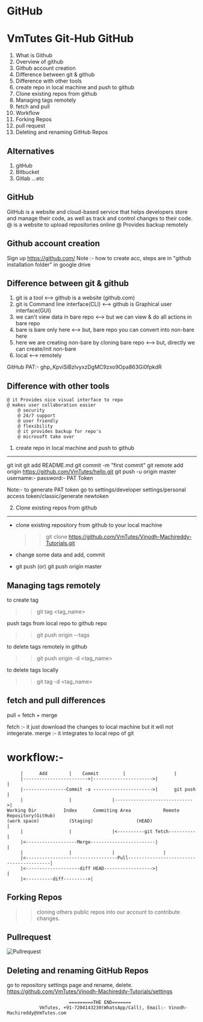 # GitHub
VmTutes Git-Hub
GitHub
======

1. What is Github
2. Overview of github
3. Github account creation
4. Difference between git & github
5. Difference with other tools
6. create repo in local machine and push to github
7. Clone existing repos from github
8. Managing tags remotely
9. fetch and pull
10. Workflow
11. Forking Repos
12. pull request
13. Deleting and renaming GitHub Repos

Alternatives
------------
1. gitHub
2. Bitbucket
3. Gitlab
...etc

GitHub
------
GitHub is a website and cloud-based service that helps developers store and manage their code, 
as well as track and control changes to their code.
@ is a website to upload repositories online
@ Provides backup remotely

Github account creation
-----------------------
Sign up https://github.com/
Note :- how to create acc, steps are in "github installation folder" in google drive 

Difference between git & github
-------------------------------
1. git is a tool  <--> github is a website (github.com)
2. git is Command line interface(CLI) <--> github is Graphical user interface(GUI) 
3. we can't view data in bare repo  <--> but we can view & do all actions in bare repo 
4. bare is bare only here  <--> but, bare repo you can convert into non-bare here   
5. here we are creating non-bare by cloning bare repo  <--> but, directly we can create/init non-bare                                             
6. local  <--> remotely  

GitHub PAT:- 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

Difference with other tools
---------------------------
	
	@ it Provides nice visual interface to repo
	@ makes user collaboration easier
        @ security
        @ 24/7 support
        @ user friendly
        @ flexibility
        @ it provides backup for repo's
        @ microsoft take over

1. create repo in local machine and push to github
--------------------------------------------------
 
git init
git add README.md
git commit -m "first commit"
git remote add origin https://github.com/VmTutes/hello.git
git push -u origin master
username:-
password:- PAT Token

Note:- to generate PAT token go to settings/developer settings/personal access token/classic/generate newtoken

2. Clone existing repos from github
-----------------------------------
- clone existing repository from github to your local machine 
    >> git clone https://github.com/VmTutes/Vinodh-Machireddy-Tutorials.git

- change some data and add, commit
- git push (or) git push origin master

Managing tags remotely
----------------------
to create tag
  >> git tag <tag_name>

push tags from local repo to github repo
  >> git push origin --tags

to delete tags remotely in github
  >> git push origin -d <tag_name>

to delete tags locally
  >> git tag -d <tag_name>

fetch and pull differences
--------------------------
pull = fetch + merge

fetch :- it just download the changes to local machine but it will not integerate.
merge :- it integrates to local repo of git

workflow:-
=========
	     |		Add	       |	Commit	       |			      |	 	
	     |------------------------>|---------------------->| 			      |  		       			      
	     |----------------Commit -a ---------------------->|	  git push            |
	     |			       |		       |----------------------------->|
	Working Dir		     Index		Commiting Area 		      Remote Repository(GitHub)
	(work space)  	  	   (Staging)	    	    (HEAD)			      | 	
	     |			       |		       |<----------git fetch----------|
	     |<-------------------Merge------------------------|			      |	
	     |			       |		       |			      |	
	     |<----------------------------------Pull-----------------------------------------|
	     |<--------------------diff HEAD------------------>|			      |
	     |<----------diff--------->|

Forking Repos
-------------
>> cloning others public repos into our account to contribute changes.

Pullrequest
-----------
![Pullrequest](https://user-images.githubusercontent.com/30006273/205886521-4c8d59af-7e32-4d4f-ae6c-657cb7b3d8fe.png)



Deleting and renaming GitHub Repos
----------------------------------
go to repository settings page and rename, delete.
https://github.com/VmTutes/Vinodh-Machireddy-Tutorials/settings
	

   						   =========THE END=======
			    VmTutes, +91-7204143230(WhatsApp/Call), Email:- Vinodh-Machireddy@VmTutes.com




